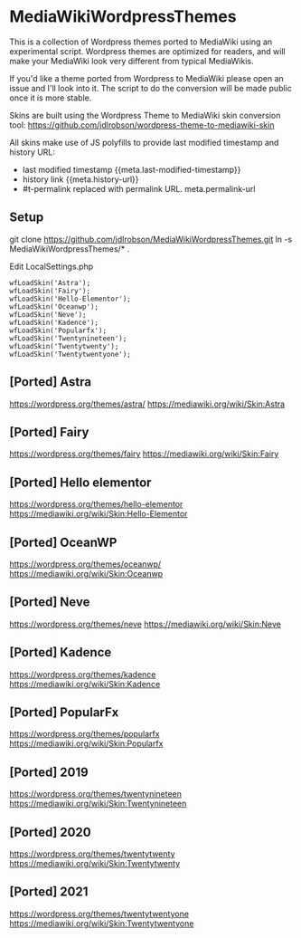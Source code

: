 # MediaWikiWordpressThemes

This is a collection of Wordpress themes ported to MediaWiki using an experimental script. Wordpress themes are optimized for readers, and will make your
MediaWiki look very different from typical MediaWikis.

If you'd like a theme ported from Wordpress to MediaWiki please open an issue and I'll look into it. The script to do the conversion will be made public
once it is more stable.

Skins are built using the Wordpress Theme to MediaWiki skin conversion tool:
https://github.com/jdlrobson/wordpress-theme-to-mediawiki-skin

All skins make use of JS polyfills to provide last modified timestamp and history URL:
- last modified timestamp {{meta.last-modified-timestamp}}
- history link {{meta.history-url}}
- #t-permalink replaced with permalink URL. meta.permalink-url

## Setup
git clone https://github.com/jdlrobson/MediaWikiWordpressThemes.git
ln -s MediaWikiWordpressThemes/* .

Edit LocalSettings.php
```
wfLoadSkin('Astra');
wfLoadSkin('Fairy');
wfLoadSkin('Hello-Elementor');
wfLoadSkin('Oceanwp');
wfLoadSkin('Neve');
wfLoadSkin('Kadence');
wfLoadSkin('Popularfx');
wfLoadSkin('Twentynineteen');
wfLoadSkin('Twentytwenty');
wfLoadSkin('Twentytwentyone');
```

## [Ported] Astra
https://wordpress.org/themes/astra/
https://mediawiki.org/wiki/Skin:Astra

## [Ported] Fairy
https://wordpress.org/themes/fairy
https://mediawiki.org/wiki/Skin:Fairy

## [Ported] Hello elementor
https://wordpress.org/themes/hello-elementor
https://mediawiki.org/wiki/Skin:Hello-Elementor

## [Ported] OceanWP
https://wordpress.org/themes/oceanwp/
https://mediawiki.org/wiki/Skin:Oceanwp

## [Ported] Neve
https://wordpress.org/themes/neve
https://mediawiki.org/wiki/Skin:Neve

## [Ported] Kadence
https://wordpress.org/themes/kadence
https://mediawiki.org/wiki/Skin:Kadence

## [Ported] PopularFx
https://wordpress.org/themes/popularfx
https://mediawiki.org/wiki/Skin:Popularfx

## [Ported] 2019
https://wordpress.org/themes/twentynineteen
https://mediawiki.org/wiki/Skin:Twentynineteen

## [Ported] 2020
https://wordpress.org/themes/twentytwenty
https://mediawiki.org/wiki/Skin:Twentytwenty

## [Ported] 2021
https://wordpress.org/themes/twentytwentyone
https://mediawiki.org/wiki/Skin:Twentytwentyone
